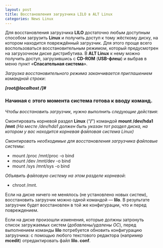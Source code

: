 ```yaml
---
layout: post
title: Восстановления загрузчика LILO в ALT Linux
categories: News Linux
---
```


 Для восстановления загрузчика **LILO** достаточно любым доступным способом загрузить **Linux** и 
  получить доступ к тому жёсткому диску, на котором находится повреждённый загрузчик. Для этого 
  проще всего воспользоваться восстановительным режимом, который предусмотрен на загрузочном 
  диске дистрибутива. В **ALT Linux** к нему можно получить доступ, загрузившись с **CD-ROM**
 (**USB-флеш**) и 
 выбрав в 
 меню пункт «**Спасательная система**».

 *Загрузка восстановительного режима заканчивается приглашением командной строки*:
 
***[root@localhost 
 /]#***  
 
### Начиная с этого момента система готова к вводу команд.

*Чтобы восстановить загрузчик, нужно выполнить следующие действия*:

Смонтировать корневой раздел **Linux** (“**/**”) командой **mount /dev/hda1 /mnt** *(На месте 
/dev/hda1 
должен быть указан тот раздел диска, на котором у вас находится корневая файловая система Linux)*

*Смонтировать необходимые для восстановления загрузчика файловые системы*:

- mount /proc /mnt/proc -o bind
- mount /dev /mnt/dev -o bind
- mount /sys /mnt/sys -o bind

*Объявить файловую систему на этом разделе корневой*:

- chroot /mnt.

 Если на диске ничего не менялось (не установлено новых систем), восстановить загрузчик можно 
  одной командой — **lilo**. В результате загрузчик будет восстановлен в той же конфигурации, что и 
 перед повреждением.

 Если на диске произошли изменения, которые должны затронуть список загружаемых систем 
  (*добавлены/удалены ОС*), перед выполнением команды **lilo** потребуется обновить конфигурацию 
 загрузчика: с помощью любого текстового редактора (например **mcedit**) отредактировать файл 
 **lilo.
 conf**.
